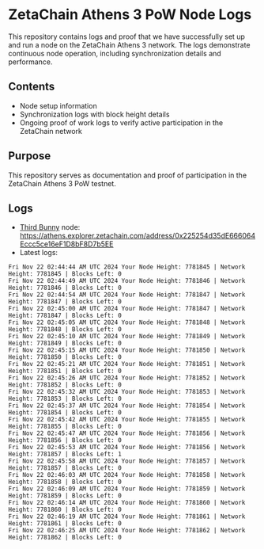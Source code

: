 # ZetaChain Athens 3 PoW Node Logs
This repository contains logs and proof that we have successfully set up and run a node on the ZetaChain Athens 3 network. The logs demonstrate continuous node operation, including synchronization details and performance.

## Contents
- Node setup information
- Synchronization logs with block height details
- Ongoing proof of work logs to verify active participation in the ZetaChain network

## Purpose
This repository serves as documentation and proof of participation in the ZetaChain Athens 3 PoW testnet.

## Logs

- [Third Bunny](https://thirdbunny.xyz/) node: https://athens.explorer.zetachain.com/address/0x225254d35dE666064Eccc5ce16eF1D8bF8D7b5EE
- Latest logs:
```
Fri Nov 22 02:44:44 AM UTC 2024 Your Node Height: 7781845 | Network Height: 7781845 | Blocks Left: 0
Fri Nov 22 02:44:49 AM UTC 2024 Your Node Height: 7781846 | Network Height: 7781846 | Blocks Left: 0
Fri Nov 22 02:44:54 AM UTC 2024 Your Node Height: 7781847 | Network Height: 7781847 | Blocks Left: 0
Fri Nov 22 02:45:00 AM UTC 2024 Your Node Height: 7781847 | Network Height: 7781847 | Blocks Left: 0
Fri Nov 22 02:45:05 AM UTC 2024 Your Node Height: 7781848 | Network Height: 7781848 | Blocks Left: 0
Fri Nov 22 02:45:10 AM UTC 2024 Your Node Height: 7781849 | Network Height: 7781849 | Blocks Left: 0
Fri Nov 22 02:45:15 AM UTC 2024 Your Node Height: 7781850 | Network Height: 7781850 | Blocks Left: 0
Fri Nov 22 02:45:21 AM UTC 2024 Your Node Height: 7781851 | Network Height: 7781851 | Blocks Left: 0
Fri Nov 22 02:45:26 AM UTC 2024 Your Node Height: 7781852 | Network Height: 7781852 | Blocks Left: 0
Fri Nov 22 02:45:32 AM UTC 2024 Your Node Height: 7781853 | Network Height: 7781853 | Blocks Left: 0
Fri Nov 22 02:45:37 AM UTC 2024 Your Node Height: 7781854 | Network Height: 7781854 | Blocks Left: 0
Fri Nov 22 02:45:42 AM UTC 2024 Your Node Height: 7781855 | Network Height: 7781855 | Blocks Left: 0
Fri Nov 22 02:45:47 AM UTC 2024 Your Node Height: 7781856 | Network Height: 7781856 | Blocks Left: 0
Fri Nov 22 02:45:53 AM UTC 2024 Your Node Height: 7781856 | Network Height: 7781857 | Blocks Left: 1
Fri Nov 22 02:45:58 AM UTC 2024 Your Node Height: 7781857 | Network Height: 7781857 | Blocks Left: 0
Fri Nov 22 02:46:03 AM UTC 2024 Your Node Height: 7781858 | Network Height: 7781858 | Blocks Left: 0
Fri Nov 22 02:46:09 AM UTC 2024 Your Node Height: 7781859 | Network Height: 7781859 | Blocks Left: 0
Fri Nov 22 02:46:14 AM UTC 2024 Your Node Height: 7781860 | Network Height: 7781860 | Blocks Left: 0
Fri Nov 22 02:46:19 AM UTC 2024 Your Node Height: 7781861 | Network Height: 7781861 | Blocks Left: 0
Fri Nov 22 02:46:25 AM UTC 2024 Your Node Height: 7781862 | Network Height: 7781862 | Blocks Left: 0
```
